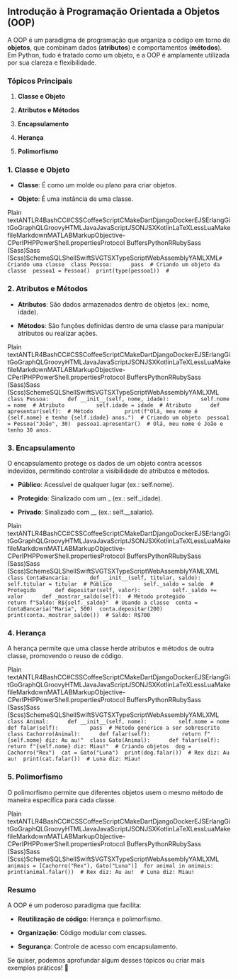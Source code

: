**Introdução à Programação Orientada a Objetos (OOP)**
------------------------------------------------------

A OOP é um paradigma de programação que organiza o código em torno de **objetos**, que combinam dados (**atributos**) e comportamentos (**métodos**). Em Python, tudo é tratado como um objeto, e a OOP é amplamente utilizada por sua clareza e flexibilidade.

### **Tópicos Principais**

1.  **Classe e Objeto**
    
2.  **Atributos e Métodos**
    
3.  **Encapsulamento**
    
4.  **Herança**
    
5.  **Polimorfismo**
    

### **1\. Classe e Objeto**

*   **Classe**: É como um molde ou plano para criar objetos.
    
*   **Objeto**: É uma instância de uma classe.
    

Plain textANTLR4BashCC#CSSCoffeeScriptCMakeDartDjangoDockerEJSErlangGitGoGraphQLGroovyHTMLJavaJavaScriptJSONJSXKotlinLaTeXLessLuaMakefileMarkdownMATLABMarkupObjective-CPerlPHPPowerShell.propertiesProtocol BuffersPythonRRubySass (Sass)Sass (Scss)SchemeSQLShellSwiftSVGTSXTypeScriptWebAssemblyYAMLXML`# Criando uma classe  class Pessoa:      pass  # Criando um objeto da classe  pessoa1 = Pessoa()  print(type(pessoa1))  #` 

### **2\. Atributos e Métodos**

*   **Atributos**: São dados armazenados dentro de objetos (ex.: nome, idade).
    
*   **Métodos**: São funções definidas dentro de uma classe para manipular atributos ou realizar ações.
    

Plain textANTLR4BashCC#CSSCoffeeScriptCMakeDartDjangoDockerEJSErlangGitGoGraphQLGroovyHTMLJavaJavaScriptJSONJSXKotlinLaTeXLessLuaMakefileMarkdownMATLABMarkupObjective-CPerlPHPPowerShell.propertiesProtocol BuffersPythonRRubySass (Sass)Sass (Scss)SchemeSQLShellSwiftSVGTSXTypeScriptWebAssemblyYAMLXML`   class Pessoa:      def __init__(self, nome, idade):          self.nome = nome  # Atributo          self.idade = idade  # Atributo      def apresentar(self):  # Método          print(f"Olá, meu nome é {self.nome} e tenho {self.idade} anos.")  # Criando um objeto  pessoa1 = Pessoa("João", 30)  pessoa1.apresentar()  # Olá, meu nome é João e tenho 30 anos.   `

### **3\. Encapsulamento**

O encapsulamento protege os dados de um objeto contra acessos indevidos, permitindo controlar a visibilidade de atributos e métodos.

*   **Público**: Acessível de qualquer lugar (ex.: self.nome).
    
*   **Protegido**: Sinalizado com um \_ (ex.: self.\_idade).
    
*   **Privado**: Sinalizado com \_\_ (ex.: self.\_\_salario).
    

Plain textANTLR4BashCC#CSSCoffeeScriptCMakeDartDjangoDockerEJSErlangGitGoGraphQLGroovyHTMLJavaJavaScriptJSONJSXKotlinLaTeXLessLuaMakefileMarkdownMATLABMarkupObjective-CPerlPHPPowerShell.propertiesProtocol BuffersPythonRRubySass (Sass)Sass (Scss)SchemeSQLShellSwiftSVGTSXTypeScriptWebAssemblyYAMLXML`   class ContaBancaria:      def __init__(self, titular, saldo):          self.titular = titular  # Público          self._saldo = saldo  # Protegido      def depositar(self, valor):          self._saldo += valor      def _mostrar_saldo(self):  # Método protegido          return f"Saldo: R${self._saldo}"  # Usando a classe  conta = ContaBancaria("Maria", 500)  conta.depositar(200)  print(conta._mostrar_saldo())  # Saldo: R$700   `

### **4\. Herança**

A herança permite que uma classe herde atributos e métodos de outra classe, promovendo o reuso de código.

Plain textANTLR4BashCC#CSSCoffeeScriptCMakeDartDjangoDockerEJSErlangGitGoGraphQLGroovyHTMLJavaJavaScriptJSONJSXKotlinLaTeXLessLuaMakefileMarkdownMATLABMarkupObjective-CPerlPHPPowerShell.propertiesProtocol BuffersPythonRRubySass (Sass)Sass (Scss)SchemeSQLShellSwiftSVGTSXTypeScriptWebAssemblyYAMLXML`   class Animal:      def __init__(self, nome):          self.nome = nome      def falar(self):          pass  # Método genérico a ser sobrescrito  class Cachorro(Animal):      def falar(self):          return f"{self.nome} diz: Au au!"  class Gato(Animal):      def falar(self):          return f"{self.nome} diz: Miau!"  # Criando objetos  dog = Cachorro("Rex")  cat = Gato("Luna")  print(dog.falar())  # Rex diz: Au au!  print(cat.falar())  # Luna diz: Miau!   `

### **5\. Polimorfismo**

O polimorfismo permite que diferentes objetos usem o mesmo método de maneira específica para cada classe.

Plain textANTLR4BashCC#CSSCoffeeScriptCMakeDartDjangoDockerEJSErlangGitGoGraphQLGroovyHTMLJavaJavaScriptJSONJSXKotlinLaTeXLessLuaMakefileMarkdownMATLABMarkupObjective-CPerlPHPPowerShell.propertiesProtocol BuffersPythonRRubySass (Sass)Sass (Scss)SchemeSQLShellSwiftSVGTSXTypeScriptWebAssemblyYAMLXML`   animais = [Cachorro("Rex"), Gato("Luna")]  for animal in animais:      print(animal.falar())  # Rex diz: Au au!  # Luna diz: Miau!   `

### **Resumo**

A OOP é um poderoso paradigma que facilita:

*   **Reutilização de código**: Herança e polimorfismo.
    
*   **Organização**: Código modular com classes.
    
*   **Segurança**: Controle de acesso com encapsulamento.
    

Se quiser, podemos aprofundar algum desses tópicos ou criar mais exemplos práticos! 🚀
